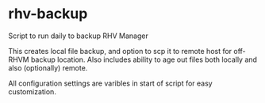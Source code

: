 # rhv-backup
Script to run daily to backup RHV Manager

This creates local file backup, and option to scp it to remote host for off-RHVM backup location.
Also includes ability to age out files both locally and also (optionally) remote.

All configuration settings are varibles in start of script for easy customization.
